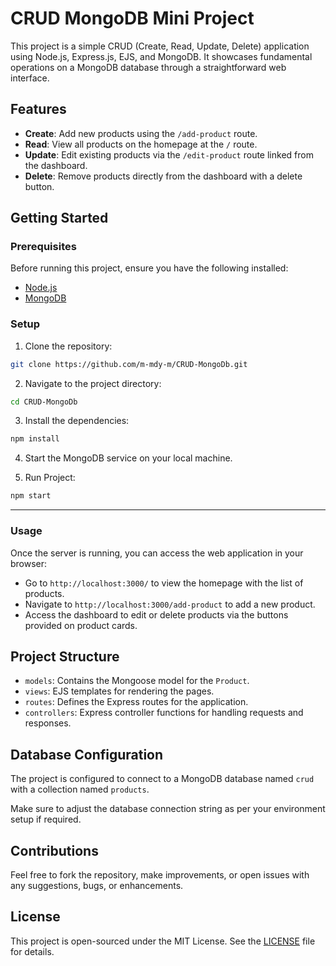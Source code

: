 # CRUD MongoDB Mini Project

This project is a simple CRUD (Create, Read, Update, Delete) application using Node.js, Express.js, EJS, and MongoDB. It showcases fundamental operations on a MongoDB database through a straightforward web interface.

## Features

- **Create**: Add new products using the `/add-product` route.
- **Read**: View all products on the homepage at the `/` route.
- **Update**: Edit existing products via the `/edit-product` route linked from the dashboard.
- **Delete**: Remove products directly from the dashboard with a delete button.

## Getting Started

### Prerequisites

Before running this project, ensure you have the following installed:
- [Node.js](https://nodejs.org/en/)
- [MongoDB](https://www.mongodb.com/)

### Setup

1. Clone the repository:
```bash
git clone https://github.com/m-mdy-m/CRUD-MongoDb.git
```

2. Navigate to the project directory:
```bash
cd CRUD-MongoDb
```

3. Install the dependencies:
```bash
npm install
```

4. Start the MongoDB service on your local machine.

5. Run Project:

```bash
npm start
```
---


### Usage

Once the server is running, you can access the web application in your browser:

- Go to `http://localhost:3000/` to view the homepage with the list of products.
- Navigate to `http://localhost:3000/add-product` to add a new product.
- Access the dashboard to edit or delete products via the buttons provided on product cards.

## Project Structure

- `models`: Contains the Mongoose model for the `Product`.
- `views`: EJS templates for rendering the pages.
- `routes`: Defines the Express routes for the application.
- `controllers`: Express controller functions for handling requests and responses.

## Database Configuration

The project is configured to connect to a MongoDB database named `crud` with a collection named `products`.

Make sure to adjust the database connection string as per your environment setup if required.

## Contributions

Feel free to fork the repository, make improvements, or open issues with any suggestions, bugs, or enhancements.

## License

This project is open-sourced under the MIT License. See the [LICENSE](https://github.com/m-mdy-m/CRUD-MongoDb/blob/main/LICENSE) file for details.
